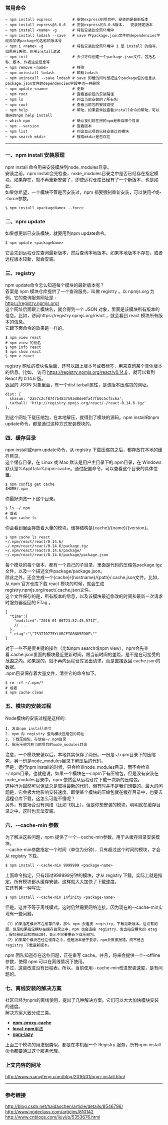 ### 常用命令    

```
~ npm install express         # 安装express到项目中，安装的是最新版本
~ npm install express@3.0.6   # 安装express的3.0.6版本，  安装特定版本
~ npm install <name> -g       # 将包安装到全局环境中
~ npm install lodash --save   # save 在package.json文件的dependencies字段添加该package的名称和版本号
~ npm i <name> -g             # 将包安装到全局环境中 i 是 install 的缩写，如果用i失败，则用install试试
~ npm init                    # 会引导你创建一个package.json文件，包括名称、版本、作者这些信息等
~ npm remove <name>           # 移除
~ npm uninstall lodash        # 卸载lodash
~ npm uninstall --save lodash # save 卸载的同时想把这个package包的信息从package.json文件的dependencies字段中也一并删除
~ npm update <name>           # 更新
~ npm root                    # 查看当前包的安装路径       
~ npm ls                      # 列出当前安装的了所有包
~ npm root                    # 查看当前包的安装路径
~ npm help                    # 帮助，如果要单独查看install命令的帮助，可以使用的npm help install
~ which npm                   # 确认我们现在用的npm是来自哪个目录
~ npm --version               # 查看版本
~ npm list                    # 列出自己项目已经安装过的模块
~ npm search mkdir            # 搜索mkdir是否存在

```

---------

### **一、npm install 安装原理**      

npm install 命令用来安装模块到node_modules目录。     
安装之前，npm install会先检查，node_modules目录之中是否已经存在指定模块。如果存在，就不再重新安装了，即使远程仓库已经有了一个新版本，也是如此。          
如果你希望，一个模块不管是否安装过，npm 都要强制重新安装，可以使用-f或--force参数。
```
$ npm install <packageName> --force
```     

### **二、npm update**     

如果想更新已安装模块，就要用到npm update命令。       
```
$ npm update <packageName> 
```
它会先到远程仓库查询最新版本，然后查询本地版本。如果本地版本不存在，或者远程版本较新，就会安装。      

### **三、registry**     

npm update命令怎么知道每个模块的最新版本呢？        
答案是 npm 模块仓库提供了一个查询服务，叫做 registry 。以 npmjs.org 为例，它的查询服务网址是 :      
https://registry.npmjs.org/        
这个网址后面跟上模块名，就会得到一个 JSON 对象，里面是该模块所有版本的信息。比如，访问https://registry.npmjs.org/react ，就会看到 react 模块所有版本的信息。         
它跟下面命令的效果是一样的。      
```
$ npm view react
# npm view 的别名
$ npm info react
$ npm show react
$ npm v react
```
registry 网址的模块名后面，还可以跟上版本号或者标签，用来查询某个具体版本的信息。比如， 访问 https://registry.npmjs.org/react/v0.14.6 ，就可以看到 React 的 0.14.6 版。      
返回的 JSON 对象里面，有一个dist.tarball属性，是该版本压缩包的网址。      
```
dist: {
  shasum: '2a57c2cf8747b483759ad8de0fa47fb0c5cf5c6a',
  tarball: 'http://registry.npmjs.org/react/-/react-0.14.6.tgz' 
},
```
到这个网址下载压缩包，在本地解压，就得到了模块的源码。npm install和npm update命令，都是通过这种方式安装模块的。      

### **四、缓存目录**    

npm install或npm update命令，从 registry 下载压缩包之后，都存放在本地的缓存目录。         
这个缓存目录，在 Linux 或 Mac 默认是用户主目录下的.npm目录，在 Windows 默认是%AppData%/npm-cache。通过配置命令，可以查看这个目录的具体位置。        
```
$ npm config get cache
$HOME/.npm
```   
你最好浏览一下这个目录。     
```
$ ls ~/.npm 
# 或者
$ npm cache ls
```    
你会看到里面存放着大量的模块，储存结构是{cache}/{name}/{version}。        
```
$ npm cache ls react
~/.npm/react/react/0.14.6/
~/.npm/react/react/0.14.6/package.tgz
~/.npm/react/react/0.14.6/package/
~/.npm/react/react/0.14.6/package/package.json
```
每个模块的每个版本，都有一个自己的子目录，里面是代码的压缩包package.tgz文件，以及一个描述文件package/package.json。      
除此之外，还会生成一个{cache}/{hostname}/{path}/.cache.json文件。比如，从 npm 官方仓库下载 react 模块的时候，就会生成registry.npmjs.org/react/.cache.json文件。     
这个文件保存的是，所有版本的信息，以及该模块最近修改的时间和最新一次请求时服务器返回的 ETag 。      
```
{
  "time":{
    "modified":"2016-01-06T23:52:45.571Z",
    // ...
  },
  "_etag":"\"7S37I0775YLURCFIO8N85FO0F\""
}
```   
对于一些不是很关键的操作（比如npm search或npm view），npm会先查看.cache.json里面的模块最近更新时间，跟当前时间的差距，是不是在可接受的范围之内。如果是的，就不再向远程仓库发出请求，而是直接返回.cache.json的数据。       
.npm目录保存着大量文件，清空它的命令如下。         
```
$ rm -rf ~/.npm/*
# 或者
$ npm cache clean
```

### **五、模块的安装过程**     

Node模块的安装过程是这样的:      
```
1. 发出npm install命令
2. npm 向 registry 查询模块压缩包的网址
3. 下载压缩包，存放在~/.npm目录
4. 解压压缩包到当前项目的node_modules目录
```  
注意，一个模块安装以后，本地其实保存了两份。一份是~/.npm目录下的压缩包，另一份是node_modules目录下解压后的代码。        
但是，运行npm install的时候，只会检查node_modules目录，而不会检查~/.npm目录。也就是说，如果一个模块在～/.npm下有压缩包，但是没有安装在node_modules目录中，npm 依然会从远程仓库下载一次新的压缩包。        
这种行为固然可以保证总是取得最新的代码，但有时并不是我们想要的。最大的问题是，它会极大地影响安装速度。即使某个模块的压缩包就在缓存目录中，也要去远程仓库下载，这怎么可能不慢呢？          
另外，有些场合没有网络（比如飞机上），但是你想安装的模块，明明就在缓存目录之中，这时也无法安装。              

### **六、--cache-min 参数**

为了解决这些问题，npm 提供了一个--cache-min参数，用于从缓存目录安装模块。         
--cache-min参数指定一个时间（单位为分钟），只有超过这个时间的模块，才会从 registry 下载。            
```
$ npm install --cache-min 9999999 <package-name>
```
上面命令指定，只有超过999999分钟的模块，才从 registry 下载。实际上就是指定，所有模块都从缓存安装，这样就大大加快了下载速度。  
它还有另一种写法:    
```
$ npm install --cache-min Infinity <package-name>
```    
但是，这并不等于离线模式，这时仍然需要网络连接。因为现在的--cache-min实现有一些问题。         
```
（1）如果指定模块不在缓存目录，那么 npm 会连接 registry，下载最新版本。这没有问题，但是如果指定模块在缓存目录之中，npm 也会连接 registry，发出指定模块的 etag ，服务器返回状态码304，表示不需要重新下载压缩包。
（2）如果某个模块已经在缓存之中，但是版本低于要求，npm会直接报错，而不是去 registry 下载最新版本。
```
npm 团队知道存在这些问题，正在重写 cache。并且，将来会提供一个--offline参数，使得 npm 可以在离线情况下使用。       
不过，这些改进没有日程表。所以，当前使用--cache-min改进安装速度，是有问题的。          

### **七、离线安装的解决方案**      

社区已经为npm的离线使用，提出了几种解决方案。它们可以大大加快模块安装的速度。       
解决方案大致分成三类。       

* [**npm-proxy-cache**](https://www.npmjs.com/package/npm-proxy-cache)       
* [**local-npm**](https://github.com/local-npm/local-npm)[用法](https://addyosmani.com/blog/using-npm-offline/)       
* [**npm-lazy**](https://github.com/mixu/npm_lazy)       

上面三个模块的用法很类似，都是在本机起一个 Registry 服务，所有npm install命令都要通过这个服务代理。      

### **上文内容的网址**    

http://www.ruanyifeng.com/blog/2016/01/npm-install.html      

----------


### **参考链接**     

http://blog.csdn.net/haidaochen/article/details/8546796/       
http://www.nodeclass.com/articles/810142     
http://www.cnblogs.com/jiuyi/p/5353676.html